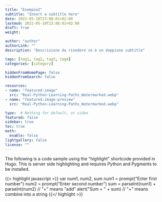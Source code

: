 ```yaml
---
title: "Esempio2"
subtitle: "Insert a subtitle here"
date: 2022-05-10T23:08:01+02:00
lastmod: 2022-05-10T23:08:01+02:00
draft: true
weight: 

author: "author"
authorLink: ""
description: "Descrizione da rivedere se è un doppione subtitle"

tags: [tag1, tag2, tag3, tag4]
categories: [category]

hiddenFromHomePage: false
hiddenFromSearch: false

resources:
- name: "featured-image"
  src: "Real-Python-Learning-Paths_Watermarked.webp"
- name: "featured-image-preview"
  src: "Real-Python-Learning-Paths_Watermarked.webp"

type:  # Nothing for default, or video 
featured: false
sidebar: true
toc: true 
math:
  enable: false
lightgallery: false
license: ""
---
```


The following is a code sample using the "highlight" shortcode provided in Hugo. This is server side highlighting and requires Python and Pygments to be installed.

{{< highlight javascript >}}
    var num1, num2, sum
    num1 = prompt("Enter first number")
    num2 = prompt("Enter second number")
    sum = parseInt(num1) + parseInt(num2) // "+" means "add"
    alert("Sum = " + sum)  // "+" means combine into a string
{{</ highlight >}}